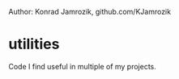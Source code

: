 
  Author: Konrad Jamrozik, github.com/KJamrozik

# utilities
Code I find useful in multiple of my projects.

